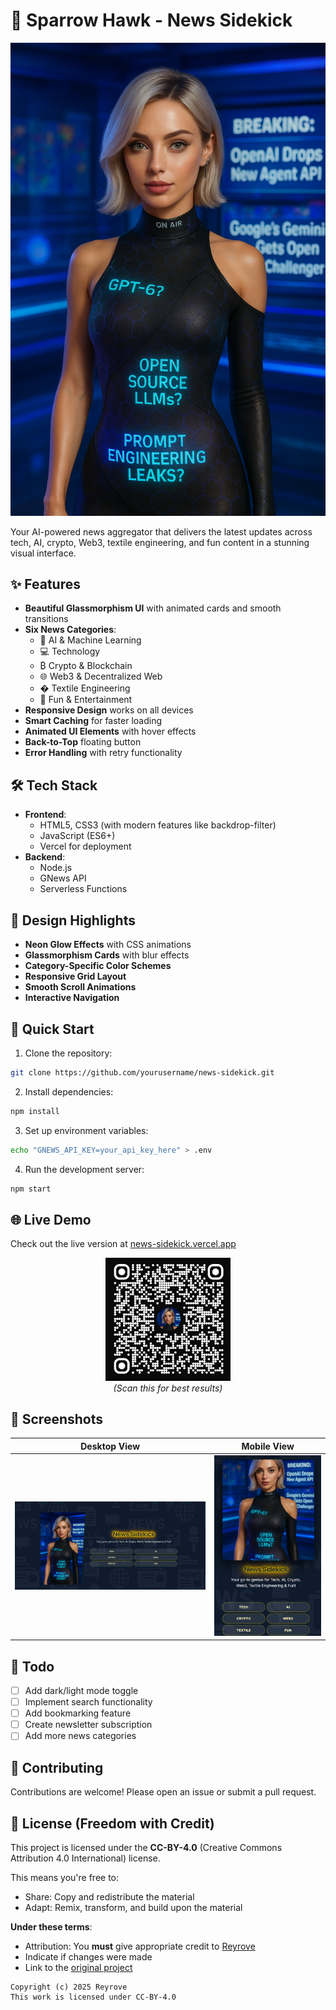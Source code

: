 # 🚀 Sparrow Hawk - News Sidekick

![Project Banner](images/sparrow-hawk.png)

Your AI-powered news aggregator that delivers the latest updates across tech, AI, crypto, Web3, textile engineering, and fun content in a stunning visual interface.

## ✨ Features

- **Beautiful Glassmorphism UI** with animated cards and smooth transitions
- **Six News Categories**:
  - 🤖 AI & Machine Learning
  - 💻 Technology
  - ₿ Crypto & Blockchain
  - 🌐 Web3 & Decentralized Web
  - � Textile Engineering
  - 🎉 Fun & Entertainment
- **Responsive Design** works on all devices
- **Smart Caching** for faster loading
- **Animated UI Elements** with hover effects
- **Back-to-Top** floating button
- **Error Handling** with retry functionality

## 🛠 Tech Stack

- **Frontend**: 
  - HTML5, CSS3 (with modern features like backdrop-filter)
  - JavaScript (ES6+)
  - Vercel for deployment
- **Backend**:
  - Node.js
  - GNews API
  - Serverless Functions

## 🎨 Design Highlights

- **Neon Glow Effects** with CSS animations
- **Glassmorphism Cards** with blur effects
- **Category-Specific Color Schemes**
- **Responsive Grid Layout**
- **Smooth Scroll Animations**
- **Interactive Navigation**

## 🚀 Quick Start

1. Clone the repository:
```bash
git clone https://github.com/yourusername/news-sidekick.git
```

2. Install dependencies:
```bash
npm install
```

3. Set up environment variables:
```bash
echo "GNEWS_API_KEY=your_api_key_here" > .env
```

4. Run the development server:
```bash
npm start
```

## 🌐 Live Demo

Check out the live version at [news-sidekick.vercel.app](https://sparrow-hawk-news-sidekick.vercel.app/)

<p align="center">
  <img src="images/qr-code.png" alt="Sparrow Hawk QR Code" width="200">  
  <br>
  <em>(Scan this for best results)</em>
</p>

## 📸 Screenshots

| Desktop View | Mobile View |
|--------------|-------------|
| ![Desktop](images/screenshot1.png) | ![Mobile](images/screenshot2.png) |

## 📝 Todo

- [ ] Add dark/light mode toggle
- [ ] Implement search functionality
- [ ] Add bookmarking feature
- [ ] Create newsletter subscription
- [ ] Add more news categories

## 🤝 Contributing

Contributions are welcome! Please open an issue or submit a pull request.

## 📜 License (Freedom with Credit)

This project is licensed under the **CC-BY-4.0** (Creative Commons Attribution 4.0 International) license. 

This means you're free to:
- Share: Copy and redistribute the material
- Adapt: Remix, transform, and build upon the material

**Under these terms**:
- Attribution: You **must** give appropriate credit to [Reyrove](https://github.com/reyrove)
- Indicate if changes were made
- Link to the [original project](https://github.com/reyrove/Sparrow-Hawk-NewsSidekick)

```plaintext
Copyright (c) 2025 Reyrove
This work is licensed under CC-BY-4.0